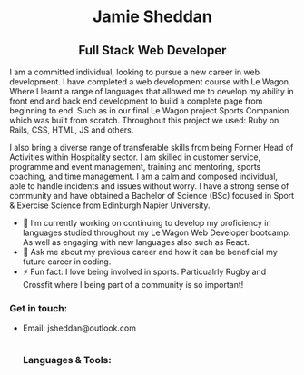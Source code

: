 
<h1 align="center"><strong>Jamie Sheddan</strong></h1>
<h2 align="center">Full Stack Web Developer</h2>

<body>
  <p>I am a committed individual, looking to pursue a new career in web development. I have completed a web development course with Le Wagon. Where I learnt a range of languages that allowed me to develop my ability in front end and back end development to build a complete page from beginning to end. Such as in our final Le Wagon project Sports Companion which was built from scratch. Throughout this project we used: Ruby on Rails, CSS, HTML, JS and others.

I also bring a diverse range of transferable skills from being Former Head of Activities within Hospitality sector. I am skilled in customer service, programme and event management, training and mentoring, sports coaching, and time management. I am a calm and composed individual, able to handle incidents and issues without worry. I have a strong sense of community and have obtained a Bachelor of Science (BSc) focused in Sport & Exercise Science from Edinburgh Napier University.
</p>

  <ul>
    <li>🔭 I’m currently working on continuing to develop my proficiency in languages studied throughout my Le Wagon Web Developer bootcamp. As well as engaging with new languages also such as React.</li>
    <li>💬 Ask me about my previous career and how it can be beneficial my future career in coding.</li>
    <li>⚡ Fun fact: I love being involved in sports. Particualrly Rugby and Crossfit where I being part of a community is so important!</li>
  </ul>

  <h3>Get in touch:</h3>
  <ul>
  <li>Email: jsheddan@outlook.com</li>
  <a href="www.linkedin.com/in/jamie-sheddan">
    <img align="center" height="15px" width="15px" src="https://raw.githubusercontent.com/rahuldkjain/github-profile-readme-generator/master/src/images/icons/Social/linked-in-alt.svg">
  </a>
    
  <h3>Languages & Tools:</h3>
  
  </body>
<!--
**Jshedds/Jshedds** is a ✨ _special_ ✨ repository because its `README.md` (this file) appears on your GitHub profile.

Here are some ideas to get you started:

- 🔭 I’m currently working on ...
- 🌱 I’m currently learning ...
- 👯 I’m looking to collaborate on ...
- 🤔 I’m looking for help with ...
- 💬 Ask me about ...
- 📫 How to reach me: ...
- 😄 Pronouns: ...
- ⚡ Fun fact: ...
-->
